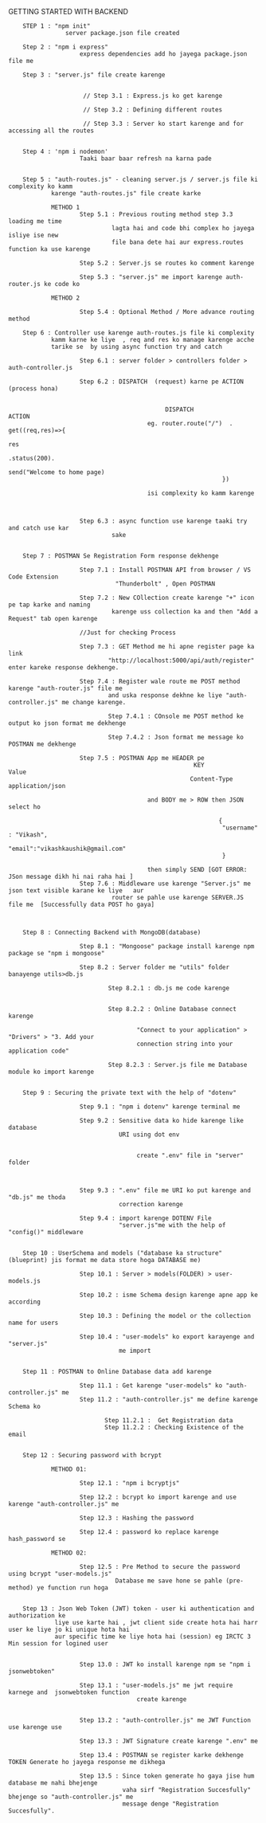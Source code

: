 GETTING STARTED WITH BACKEND

        STEP 1 : "npm init"
                    server package.json file created

        Step 2 : "npm i express"
                        express dependencies add ho jayega package.json file me

        Step 3 : "server.js" file create karenge


                         // Step 3.1 : Express.js ko get karenge

                         // Step 3.2 : Defining different routes

                         // Step 3.3 : Server ko start karenge and for accessing all the routes


        Step 4 : 'npm i nodemon'
                        Taaki baar baar refresh na karna pade


        Step 5 : "auth-routes.js" - cleaning server.js / server.js file ki complexity ko kamm 
                karenge "auth-routes.js" file create karke

                METHOD 1
                        Step 5.1 : Previous routing method step 3.3 loading me time
                                 lagta hai and code bhi complex ho jayega isliye ise new 
                                 file bana dete hai aur express.routes function ka use karenge

                        Step 5.2 : Server.js se routes ko comment karenge

                        Step 5.3 : "server.js" me import karenge auth-router.js ke code ko

                METHOD 2

                        Step 5.4 : Optional Method / More advance routing method

        Step 6 : Controller use karenge auth-routes.js file ki complexity 
                kamm karne ke liye  , req and res ko manage karenge acche 
                tarike se  by using async function try and catch

                        Step 6.1 : server folder > controllers folder > auth-controller.js

                        Step 6.2 : DISPATCH  (request) karne pe ACTION (process hona)


                                                DISPATCH                ACTION
                                           eg. router.route("/")  . get((req,res)=>{
                                                                        res
                                                                        .status(200).
                                                                        send("Welcome to home page)
                                                                })

                                           isi complexity ko kamm karenge



                        Step 6.3 : async function use karenge taaki try and catch use kar
                                 sake


        Step 7 : POSTMAN Se Registration Form response dekhenge

                        Step 7.1 : Install POSTMAN API from browser / VS Code Extension 
                                  "Thunderbolt" , Open POSTMAN

                        Step 7.2 : New COllection create karenge "+" icon pe tap karke and naming
                                 karenge uss collection ka and then "Add a Request" tab open karenge

                        //Just for checking Process

                        Step 7.3 : GET Method me hi apne register page ka link
                                "http://localhost:5000/api/auth/register" enter kareke response dekhenge.

                        Step 7.4 : Register wale route me POST method karenge "auth-router.js" file me
                                and uska response dekhne ke liye "auth-controller.js" me change karenge.
                                           
                                Step 7.4.1 : COnsole me POST method ke output ko json format me dekhenge

                                Step 7.4.2 : Json format me message ko POSTMAN me dekhenge

                        Step 7.5 : POSTMAN App me HEADER pe
                                                        KEY               Value
                                                       Content-Type      application/json

                                           and BODY me > ROW then JSON select ho

                                                               {
                                                                "username" : "Vikash",
                                                                "email":"vikashkaushik@gmail.com"
                                                                }

                                           then simply SEND [GOT ERROR: JSon message dikh hi nai raha hai ]
                        Step 7.6 : Middleware use karenge "Server.js" me json text visible karane ke liye   aur 
                                 router se pahle use karenge SERVER.JS file me  [Successfully data POST ho gaya]



        Step 8 : Connecting Backend with MongoDB(database)

                        Step 8.1 : "Mongoose" package install karenge npm package se "npm i mongoose"

                        Step 8.2 : Server folder me "utils" folder banayenge utils>db.js

                                Step 8.2.1 : db.js me code karenge


                                Step 8.2.2 : Online Database connect karenge

                                        "Connect to your application" > "Drivers" > "3. Add your 
                                        connection string into your application code"

                                Step 8.2.3 : Server.js file me Database module ko import karenge 


        Step 9 : Securing the private text with the help of "dotenv"

                        Step 9.1 : "npm i dotenv" karenge terminal me

                        Step 9.2 : Sensitive data ko hide karenge like database 
                                   URI using dot env 


                                        create ".env" file in "server" folder    

                                

                        Step 9.3 : ".env" file me URI ko put karenge and "db.js" me thoda
                                   correction karenge  

                        Step 9.4 : import karenge DOTENV File   
                                   "server.js"me with the help of "config()" middleware


        Step 10 : UserSchema and models ("database ka structure" (blueprint) jis format me data store hoga DATABASE me)

                        Step 10.1 : Server > models(FOLDER) > user-models.js

                        Step 10.2 : isme Schema design karenge apne app ke according

                        Step 10.3 : Defining the model or the collection name for users

                        Step 10.4 : "user-models" ko export karayenge and "server.js" 
                                   me import


        Step 11 : POSTMAN to Online Database data add karenge   

                        Step 11.1 : Get karenge "user-models" ko "auth-controller.js" me
                        Step 11.2 : "auth-controller.js" me define karenge Schema ko   

                               Step 11.2.1 :  Get Registration data
                               Step 11.2.2 : Checking Existence of the email


        Step 12 : Securing password with bcrypt

                METHOD 01:

                        Step 12.1 : "npm i bcryptjs"

                        Step 12.2 : bcrypt ko import karenge and use karenge "auth-controller.js" me 

                        Step 12.3 : Hashing the password

                        Step 12.4 : password ko replace karenge hash_password se

                METHOD 02:

                        Step 12.5 : Pre Method to secure the password using bcrypt "user-models.js" 
                                  Database me save hone se pahle (pre-method) ye function run hoga   


        Step 13 : Json Web Token (JWT) token - user ki authentication and authorization ke                      
                 liye use karte hai , jwt client side create hota hai harr user ke liye jo ki unique hota hai
                 aur specific time ke liye hota hai (session) eg IRCTC 3 Min session for logined user

                        
                        Step 13.0 : JWT ko install karenge npm se "npm i jsonwebtoken"

                        Step 13.1 : "user-models.js" me jwt require karnege and  jsonwebtoken function
                                        create karenge
                                                

                        Step 13.2 : "auth-controller.js" me JWT Function use karenge use

                        Step 13.3 : JWT Signature create karenge ".env" me

                        Step 13.4 : POSTMAN se register karke dekhenge TOKEN Generate ho jayega response me dikhega

                        Step 13.5 : Since token generate ho gaya jise hum database me nahi bhejenge 
                                    vaha sirf "Registration Succesfully" bhejenge so "auth-controller.js" me 
                                    message denge "Registration Succesfully".




                                                                    











